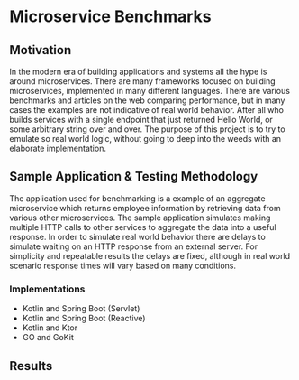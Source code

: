 # Microservice Benchmarks

## Motivation

In the modern era of building applications and systems all the hype is around microservices. There are many frameworks focused on building microservices, implemented in many different languages. There are various benchmarks and articles on the web comparing performance, but in many cases the examples are not indicative of real world behavior. After all who builds services with a single endpoint that just returned Hello World, or some arbitrary string over and over. The purpose of this project is to try to emulate so real world logic, without going to deep into the weeds with an elaborate implementation. 

## Sample Application & Testing Methodology

The application used for benchmarking is a example of an aggregate microservice which returns employee information by retrieving data from various other microservices. The sample application simulates making multiple HTTP calls to other services to aggregate the data into a useful response. In order to simulate real world behavior there are delays to simulate waiting on an HTTP response from an external server. For simplicity and repeatable results the delays are fixed, although in real world scenario response times will vary based on many conditions. 

### Implementations

* Kotlin and Spring Boot (Servlet)
* Kotlin and Spring Boot (Reactive)
* Kotlin and Ktor
* GO and GoKit

## Results

